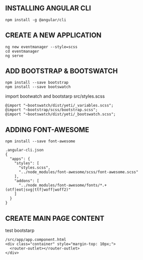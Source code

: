 ## INSTALLING ANGULAR CLI
    npm install -g @angular/cli

## CREATE A NEW APPLICATION

    ng new eventmanager --style=scss
    cd eventmanager
    ng serve

## ADD BOOTSTRAP & BOOTSWATCH

    npm install --save bootstrap
    npm install --save bootswatch

import bootwatch and bootstarp
    src/styles.scss

    @import "~bootswatch/dist/yeti/_variables.scss";
    @import "~bootstrap/scss/bootstrap.scss";
    @import "~bootswatch/dist/yeti/_bootswatch.scss";

## ADDING FONT-AWESOME
    npm install --save font-awesome

    .angular-cli.json
    {
      "apps": {
        "styles": [
          "styles.scss",
          "../node_modules/font-awesome/scss/font-awesome.scss"
        ],
        "addons": [
          "../node_modules/font-awesome/fonts/*.+(otf|eot|svg|ttf|woff|woff2)"
        ]
      }
    }
## CREATE MAIN PAGE CONTENT
test bootstarp

    /src/app/app.component.html
    <div class="container" style="margin-top: 10px;">
      <router-outlet></router-outlet>
    </div>
